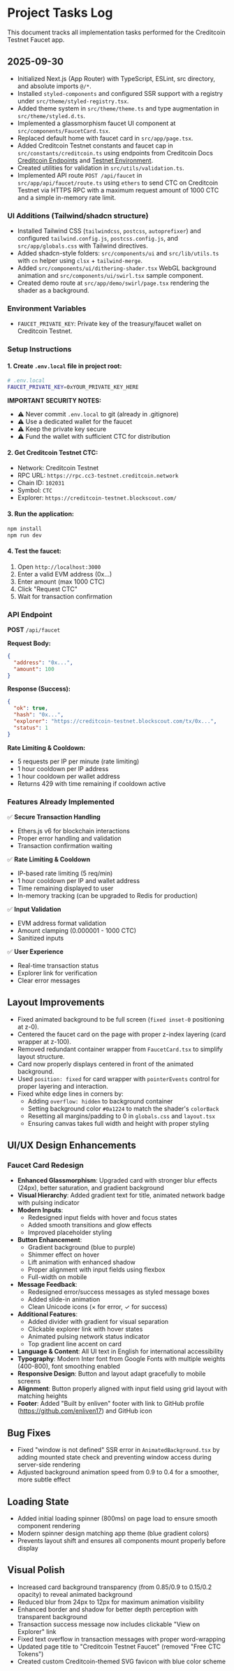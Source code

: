 # Project Tasks Log

This document tracks all implementation tasks performed for the Creditcoin Testnet Faucet app.

## 2025-09-30

- Initialized Next.js (App Router) with TypeScript, ESLint, src directory, and absolute imports `@/*`.
- Installed `styled-components` and configured SSR support with a registry under `src/theme/styled-registry.tsx`.
- Added theme system in `src/theme/theme.ts` and type augmentation in `src/theme/styled.d.ts`.
- Implemented a glassmorphism faucet UI component at `src/components/FaucetCard.tsx`.
- Replaced default home with faucet card in `src/app/page.tsx`.
- Added Creditcoin Testnet constants and faucet cap in `src/constants/creditcoin.ts` using endpoints from Creditcoin Docs [Creditcoin Endpoints](https://docs.creditcoin.org/smart-contract-guides/creditcoin-endpoints) and [Testnet Environment](https://docs.creditcoin.org/environments/testnet).
- Created utilities for validation in `src/utils/validation.ts`.
- Implemented API route `POST /api/faucet` in `src/app/api/faucet/route.ts` using `ethers` to send CTC on Creditcoin Testnet via HTTPS RPC with a maximum request amount of 1000 CTC and a simple in-memory rate limit.

### UI Additions (Tailwind/shadcn structure)

- Installed Tailwind CSS (`tailwindcss`, `postcss`, `autoprefixer`) and configured `tailwind.config.js`, `postcss.config.js`, and `src/app/globals.css` with Tailwind directives.
- Added shadcn-style folders: `src/components/ui` and `src/lib/utils.ts` with `cn` helper using `clsx` + `tailwind-merge`.
- Added `src/components/ui/dithering-shader.tsx` WebGL background animation and `src/components/ui/swirl.tsx` sample component.
- Created demo route at `src/app/demo/swirl/page.tsx` rendering the shader as a background.

### Environment Variables

- `FAUCET_PRIVATE_KEY`: Private key of the treasury/faucet wallet on Creditcoin Testnet.

### Setup Instructions

#### 1. Create `.env.local` file in project root:

```bash
# .env.local
FAUCET_PRIVATE_KEY=0xYOUR_PRIVATE_KEY_HERE
```

**IMPORTANT SECURITY NOTES:**
- ⚠️ Never commit `.env.local` to git (already in .gitignore)
- ⚠️ Use a dedicated wallet for the faucet
- ⚠️ Keep the private key secure
- ⚠️ Fund the wallet with sufficient CTC for distribution

#### 2. Get Creditcoin Testnet CTC:

- Network: Creditcoin Testnet
- RPC URL: `https://rpc.cc3-testnet.creditcoin.network`
- Chain ID: `102031`
- Symbol: `CTC`
- Explorer: `https://creditcoin-testnet.blockscout.com/`

#### 3. Run the application:

```bash
npm install
npm run dev
```

#### 4. Test the faucet:

1. Open `http://localhost:3000`
2. Enter a valid EVM address (0x...)
3. Enter amount (max 1000 CTC)
4. Click "Request CTC"
5. Wait for transaction confirmation

### API Endpoint

**POST** `/api/faucet`

**Request Body:**
```json
{
  "address": "0x...",
  "amount": 100
}
```

**Response (Success):**
```json
{
  "ok": true,
  "hash": "0x...",
  "explorer": "https://creditcoin-testnet.blockscout.com/tx/0x...",
  "status": 1
}
```

**Rate Limiting & Cooldown:**
- 5 requests per IP per minute (rate limiting)
- 1 hour cooldown per IP address
- 1 hour cooldown per wallet address
- Returns 429 with time remaining if cooldown active

### Features Already Implemented

✅ **Secure Transaction Handling**
- Ethers.js v6 for blockchain interactions
- Proper error handling and validation
- Transaction confirmation waiting

✅ **Rate Limiting & Cooldown**
- IP-based rate limiting (5 req/min)
- 1 hour cooldown per IP and wallet address
- Time remaining displayed to user
- In-memory tracking (can be upgraded to Redis for production)

✅ **Input Validation**
- EVM address format validation
- Amount clamping (0.000001 - 1000 CTC)
- Sanitized inputs

✅ **User Experience**
- Real-time transaction status
- Explorer link for verification
- Clear error messages

## Layout Improvements

- Fixed animated background to be full screen (`fixed inset-0` positioning at z-0).
- Centered the faucet card on the page with proper z-index layering (card wrapper at z-100).
- Removed redundant container wrapper from `FaucetCard.tsx` to simplify layout structure.
- Card now properly displays centered in front of the animated background.
- Used `position: fixed` for card wrapper with `pointerEvents` control for proper layering and interaction.
- Fixed white edge lines in corners by:
  - Adding `overflow: hidden` to background container
  - Setting background color `#0a1224` to match the shader's `colorBack`
  - Resetting all margins/padding to 0 in `globals.css` and `layout.tsx`
  - Ensuring canvas takes full width and height with proper styling

## UI/UX Design Enhancements

### Faucet Card Redesign
- **Enhanced Glassmorphism**: Upgraded card with stronger blur effects (24px), better saturation, and gradient background
- **Visual Hierarchy**: Added gradient text for title, animated network badge with pulsing indicator
- **Modern Inputs**: 
  - Redesigned input fields with hover and focus states
  - Added smooth transitions and glow effects
  - Improved placeholder styling
- **Button Enhancement**:
  - Gradient background (blue to purple)
  - Shimmer effect on hover
  - Lift animation with enhanced shadow
  - Proper alignment with input fields using flexbox
  - Full-width on mobile
- **Message Feedback**:
  - Redesigned error/success messages as styled message boxes
  - Added slide-in animation
  - Clean Unicode icons (× for error, ✓ for success)
- **Additional Features**:
  - Added divider with gradient for visual separation
  - Clickable explorer link with hover states
  - Animated pulsing network status indicator
  - Top gradient line accent on card
- **Language & Content**: All UI text in English for international accessibility
- **Typography**: Modern Inter font from Google Fonts with multiple weights (400-800), font smoothing enabled
- **Responsive Design**: Button and layout adapt gracefully to mobile screens
- **Alignment**: Button properly aligned with input field using grid layout with matching heights
- **Footer**: Added "Built by enliven" footer with link to GitHub profile (https://github.com/enliven17) and GitHub icon

## Bug Fixes

- Fixed "window is not defined" SSR error in `AnimatedBackground.tsx` by adding mounted state check and preventing window access during server-side rendering
- Adjusted background animation speed from 0.9 to 0.4 for a smoother, more subtle effect

## Loading State

- Added initial loading spinner (800ms) on page load to ensure smooth component rendering
- Modern spinner design matching app theme (blue gradient colors)
- Prevents layout shift and ensures all components mount properly before display

## Visual Polish

- Increased card background transparency (from 0.85/0.9 to 0.15/0.2 opacity) to reveal animated background
- Reduced blur from 24px to 12px for maximum animation visibility
- Enhanced border and shadow for better depth perception with transparent background
- Transaction success message now includes clickable "View on Explorer" link
- Fixed text overflow in transaction messages with proper word-wrapping
- Updated page title to "Creditcoin Testnet Faucet" (removed "Free CTC Tokens")
- Created custom Creditcoin-themed SVG favicon with blue color scheme
